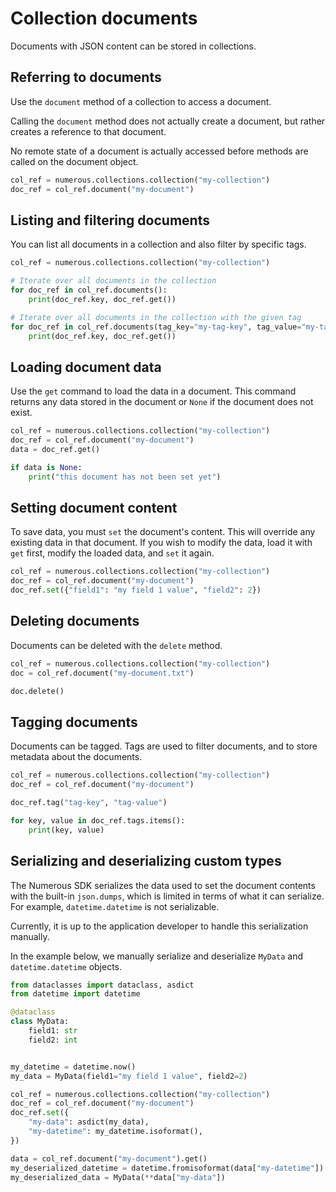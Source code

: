 # Collection documents

Documents with JSON content can be stored in collections.

## Referring to documents

Use the `document` method of a collection to access a document.

Calling the `document` method does not actually create a document, but rather
creates a reference to that document.

No remote state of a document is actually accessed before methods are called on
the document object.

```py
col_ref = numerous.collections.collection("my-collection")
doc_ref = col_ref.document("my-document")
```

## Listing and filtering documents

You can list all documents in a collection and also filter by specific tags.

```py
col_ref = numerous.collections.collection("my-collection")

# Iterate over all documents in the collection
for doc_ref in col_ref.documents():
    print(doc_ref.key, doc_ref.get())

# Iterate over all documents in the collection with the given tag
for doc_ref in col_ref.documents(tag_key="my-tag-key", tag_value="my-tag-value"):
    print(doc_ref.key, doc_ref.get())
```

## Loading document data

Use the `get` command to load the data in a document. This command returns any data stored
in the document or `None` if the document does not exist.

```py
col_ref = numerous.collections.collection("my-collection")
doc_ref = col_ref.document("my-document")
data = doc_ref.get()

if data is None:
    print("this document has not been set yet")
```

## Setting document content

To save data, you must `set` the document's content. This will override
any existing data in that document. If you wish to modify the data, load it with
`get` first, modify the loaded data, and `set` it again.

```py
col_ref = numerous.collections.collection("my-collection")
doc_ref = col_ref.document("my-document")
doc_ref.set({"field1": "my field 1 value", "field2": 2})
```

## Deleting documents

Documents can be deleted with the `delete` method.

```py
col_ref = numerous.collections.collection("my-collection")
doc = col_ref.document("my-document.txt")

doc.delete()
```

## Tagging documents

Documents can be tagged. Tags are used to filter documents, and to store
metadata about the documents.

```py
col_ref = numerous.collections.collection("my-collection")
doc_ref = col_ref.document("my-document")

doc_ref.tag("tag-key", "tag-value")

for key, value in doc_ref.tags.items():
    print(key, value)
```

## Serializing and deserializing custom types

The Numerous SDK serializes the data used to set the document contents with the
built-in `json.dumps`, which is limited in terms of what it can serialize. For
example, `datetime.datetime` is not serializable.

Currently, it is up to the application developer to handle this serialization
manually.

In the example below, we manually serialize and deserialize `MyData` and
`datetime.datetime` objects.

```py
from dataclasses import dataclass, asdict
from datetime import datetime

@dataclass
class MyData:
    field1: str
    field2: int


my_datetime = datetime.now()
my_data = MyData(field1="my field 1 value", field2=2)

col_ref = numerous.collections.collection("my-collection")
doc_ref = col_ref.document("my-document")
doc_ref.set({
    "my-data": asdict(my_data),
    "my-datetime": my_datetime.isoformat(),
})

data = col_ref.document("my-document").get()
my_deserialized_datetime = datetime.fromisoformat(data["my-datetime"])
my_deserialized_data = MyData(**data["my-data"])
```
